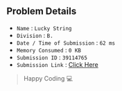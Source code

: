 ## Problem Details 
 
- `Name`                      : `Lucky String`
- `Division`                  : `B.`
- `Date / Time of Submission` : `62 ms`
- `Memory Consumed`           : `0 KB`
- `Submission ID`             : `39114765`
- `Submission Link`           : [Click Here](http://codeforces.com/contest/110/submission/39114765)

> Happy Coding   :computer: